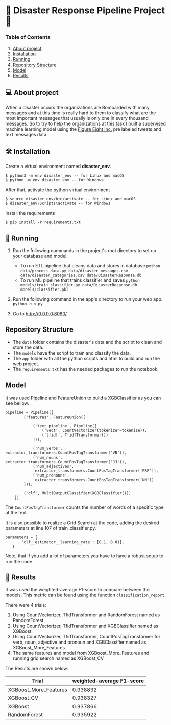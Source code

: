 # 🚧  Disaster Response Pipeline Project 🚧  

### Table of Contents

1. [About project](#about)
2. [Installation](#installation)
3. [Running](#running)
4. [Repository Structure](#repo)
6. [Model](#model)
7. [Results](#results)


## 💻 About project <a name="about"></a>

When a disaster occurs the organizations are Bombarded with many messages and
at this time is really hard to them to classify what are the most important messages
that usually is only one in every thousand messages.
So to try to help the organizations at this task I built a supervised machine learning
model using the [Figure Eight Inc.](https://www.figure-eight.com/) pre labeled tweets and text messages data.


## 🛠 Installation <a name="installation"></a>

Create a virtual environment named **disaster_env**.

```
$ python3 -m env disaster_env -- for Linux and macOS
$ python -m env disaster_env -- for Windows
```

After that, activate the python virtual environment

```
$ source disaster_env/bin/activate -- for Linux and macOS
$ disaster_env\Scripts\activate -- for Windows
```

Install the requirements

```
$ pip install -r requirements.txt
```

## 🎲 Running <a name="running"></a>

1. Run the following commands in the project's root directory to set up your database and model.

    - To run ETL pipeline that cleans data and stores in database
        `python data/process_data.py data/disaster_messages.csv data/disaster_categories.csv data/DisasterResponse.db`
    - To run ML pipeline that trains classifier and saves
        `python models/train_classifier.py data/DisasterResponse.db models/classifier.pkl`

2. Run the following command in the app's directory to run your web app.
    `python run.py`

3. Go to http://0.0.0.0:8080/

## Repository Structure <a name="repo"></a>

- The `data` folder contains the disaster's data and the script to clean and store the data.
- The `models` have the script to train and classify the data.
- The `app` folder with all the python scripts and html to build and run the web project.
- The `requirements.txt` has the needed packages to run the notebook.

## Model <a name="model"></a>

It was used Pipeline and FeatureUnion to build a XGBClassifier as you can see bellow.

```
pipeline = Pipeline([
        ('features', FeatureUnion([

            ('text_pipeline', Pipeline([
                ('vect', CountVectorizer(tokenizer=tokenize)),
                ('tfidf', TfidfTransformer())
            ])),

            ('num_verbs', extractor_transformers.CountPosTagTransformer('VB')),
            ('num_nouns', extractor_transformers.CountPosTagTransformer('JJ')),
            ('num_adjectives',
             extractor_transformers.CountPosTagTransformer('PRP')),
            ('num_pronouns',
             extractor_transformers.CountPosTagTransformer('NN'))
        ])),

        ('clf', MultiOutputClassifier(XGBClassifier()))
    ])
```

The `CountPosTagTransformer` counts the number of words of a specific type at the text.

It is also possible to realize a Grid Search at the code, adding the desired parameters at line 107 of train_classifier.py.

 ```
 parameters = {
        'clf__estimator__learning_rate': [0.1, 0.01],
    }
 ```

 Note, that if you add a lot of parameters you have to have a robust setup to run the code.

## 📝 Results <a name="results"></a>

It was used the weighted-average F1-score to compare between the models.
This metric can be found using the function `classification_report`.

There were 4 trials:
1. Using CountVectorizer, TfidTransformer and RandomForest named as RandomForest.
2. Using CountVectorizer, TfidTransformer and XGBClassifier named as XGBoost.
3. Using CountVectorizer, TfidTransformer, CountPosTagTransformer for verb, noun, adjective and pronoun
 and XGBClassifier named as XGBoost_More_Features.
4. The same features and model from XGBoost_More_Features and running grid search named as XGBoost_CV.

The Results are shown below.

| Trial                | weighted-average F1-score | 
| ---------------------| --------------------------| 
| XGBoost_More_Features| 0.938832                  |
| XGBoost_CV           | 0.938327                  |
| XGBoost              | 0.937866                  |
| RandomForest         | 0.935922                  |